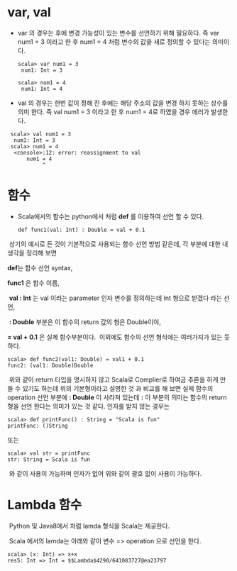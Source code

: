 # var, val
- var 의 경우는 후에 변경 가능성이 있는 변수를 선언하기 위해 필요하다.
  즉 var num1 = 3 이라고 한 후 num1 = 4 처럼 변수의 값을 새로 정의할 수 있다는 의미이다.
  ~~~~
  scala> var num1 = 3
   num1: Int = 3

  scala> num1 = 4
   num1: Int = 4
  ~~~~~
  
- val 의 경우는 한번 값이 정해 진 후에는 해당 주소의 값을 변경 하지 못하는 상수를 의미 한다. 
  즉 val num1 = 3 이라고 한 후 num1 = 4로 하였을 경우 에러가 발생한다.
  
 ~~~~~
  scala> val num1 = 3
   num1: Int = 3
  scala> num1 = 4
   <console>:12: error: reassignment to val
       num1 = 4
            ^
 ~~~~~
 # 함수
- Scala에서의 함수는 python에서 처럼 **def** 를 이용하여 선언 할 수 있다.
  ~~~~~
  def func1(val: Int) : Double = val + 0.1
  ~~~~~
  상기의 예시로 든 것이 기본적으로 사용되는 함수 선언 방법 같은데, 각 부분에 대한 내 생각을 정리해 보면
  
  
  **def**는 함수 선언 syntax,
  
  
  **func1** 은 함수 이름,
  
  
  **val : Int** 는 val 이라는 parameter 인자 변수를 정의하는데 Int 형으로 받겠다 라는 선언,
  
  
  **: Double** 부분은 이 함수의 return 값의 형은 Double이야,
  
  
  **= val + 0.1** 은 실제 함수부분이다.
  이외에도 함수의 선언 형식에는 여러가지가 있는 듯 하다.
  ~~~~~
  scala> def func2(val1: Double) = val1 + 0.1
  func2: (val1: Double)Double  
  ~~~~~
  위와 같이 return 타입을 명시하지 않고 Scala로 Complier로 하여금 추론을 하게 만들 수 있기도 하는데 위의 기본형이라고 
  설명한 것 과 비교를 해 보면  실제 함수의 operation 선언 부분에 **: Double** 이 사라져 있는데 **:** 이 부분의 의미는 함수의
  return 형을 선언 한다는 의미가 있는 것 같다.
  인자를 받지 않는 경우는 
  ~~~~~
  scala> def printFunc() : String = "Scala is fun"
  printFunc: ()String
  ~~~~~
  또는 
  ~~~~~
  scala> val str = printFunc
  str: String = Scala is fun
  ~~~~~
  와 같이 사용이 가능하며 인자가 없어 위와 같이 괄호 없이 사용이 가능하다.
# Lambda 함수
  Python 및 Java8에서 처럼 lamda 형식을 Scala는 제공한다.
  
  Scala 에서의 lamda는 아래와 같이 변수 => operation 으로 선언을 한다. 
  ~~~~~~~
  scala> (x: Int) => x+x
  res5: Int => Int = $$Lambda$4290/641083727@ea23797
  ~~~~~~~
  
 
